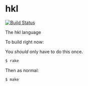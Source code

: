 hkl
===

[![Build Status](https://secure.travis-ci.org/hkl/hkl.png)](http://travis-ci.org/hkl/hkl)


The hkl language

To build right now:  

You _should_ only have to do this once.

```bash
$ rake
```

Then as normal:

```
$ make
```

